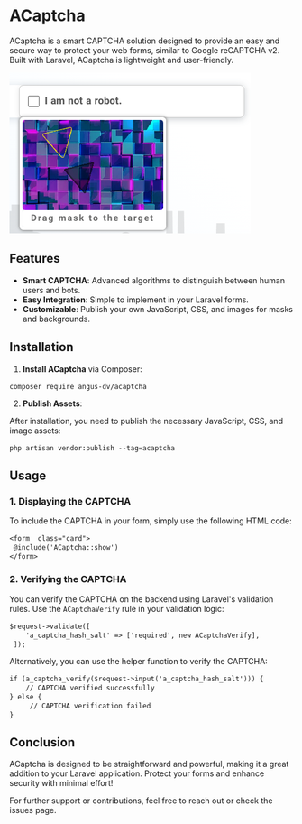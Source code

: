 # ACaptcha

ACaptcha is a smart CAPTCHA solution designed to provide an easy and secure way to protect your web forms, similar to Google reCAPTCHA v2. Built with Laravel, ACaptcha is lightweight and user-friendly.

![show](./docs/img.png)

## Features

-   **Smart CAPTCHA**: Advanced algorithms to distinguish between human users and bots.
-   **Easy Integration**: Simple to implement in your Laravel forms.
-   **Customizable**: Publish your own JavaScript, CSS, and images for masks and backgrounds.

## Installation

1.  **Install ACaptcha** via Composer:
```
composer require angus-dv/acaptcha
```

2. **Publish Assets**:

After installation, you need to publish the necessary JavaScript, CSS, and image assets:

    php artisan vendor:publish --tag=acaptcha

## Usage

### 1. Displaying the CAPTCHA

To include the CAPTCHA in your form, simply use the following HTML code:

    <form  class="card"> 
     @include('ACaptcha::show')
    </form>

### 2. Verifying the CAPTCHA

You can verify the CAPTCHA on the backend using Laravel's validation rules. Use the `ACaptchaVerify` rule in your validation logic:
```
$request->validate([ 
	'a_captcha_hash_salt' => ['required', new ACaptchaVerify],
 ]);
```
Alternatively, you can use the helper function to verify the CAPTCHA:
```
if (a_captcha_verify($request->input('a_captcha_hash_salt'))) { 
	// CAPTCHA verified successfully 
} else { 
	 // CAPTCHA verification failed 
}
```



## Conclusion

ACaptcha is designed to be straightforward and powerful, making it a great addition to your Laravel application. Protect your forms and enhance security with minimal effort!

For further support or contributions, feel free to reach out or check the issues page.
